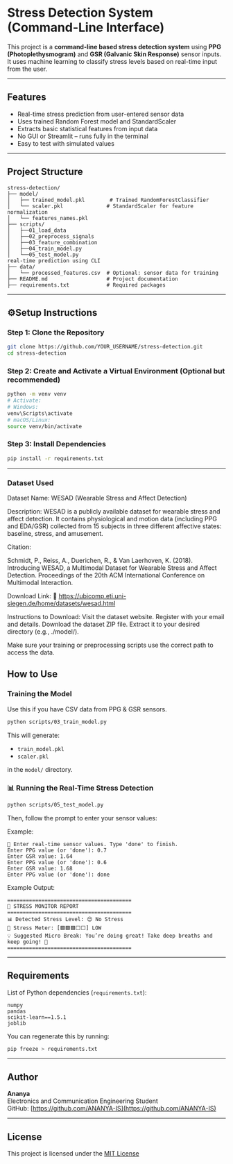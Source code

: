 #  Stress Detection System (Command-Line Interface)

This project is a **command-line based stress detection system** using **PPG (Photoplethysmogram)** and **GSR (Galvanic Skin Response)** sensor inputs. It uses machine learning to classify stress levels based on real-time input from the user.

---

##  Features

-  Real-time stress prediction from user-entered sensor data
-  Uses trained Random Forest model and StandardScaler
-  Extracts basic statistical features from input data
-  No GUI or Streamlit – runs fully in the terminal
-  Easy to test with simulated values

---

##  Project Structure

```
stress-detection/
├── model/
│   ├── trained_model.pkl        # Trained RandomForestClassifier
│   └── scaler.pkl              # StandardScaler for feature normalization
│   └── features_names.pkl
├── scripts/
│   ├──01_load_data
│   ├──02_preprocess_signals
│   ├──03_feature_combination
│   ├──04_train_model.py       
│   └──05_test_model.py        
real-time prediction using CLI
├── data/
│   └── processed_features.csv  # Optional: sensor data for training
├── README.md                   # Project documentation
├── requirements.txt            # Required packages
```

---

## ⚙Setup Instructions

### Step 1: Clone the Repository

```bash
git clone https://github.com/YOUR_USERNAME/stress-detection.git
cd stress-detection
```

### Step 2: Create and Activate a Virtual Environment (Optional but recommended)

```bash
python -m venv venv
# Activate:
# Windows:
venv\Scripts\activate
# macOS/Linux:
source venv/bin/activate
```

### Step 3: Install Dependencies

```bash
pip install -r requirements.txt
```

---
###  Dataset Used
Dataset Name: WESAD (Wearable Stress and Affect Detection)

Description:
WESAD is a publicly available dataset for wearable stress and affect detection. It contains physiological and motion data (including PPG and EDA/GSR) collected from 15 subjects in three different affective states: baseline, stress, and amusement.

Citation:

Schmidt, P., Reiss, A., Duerichen, R., & Van Laerhoven, K. (2018). Introducing WESAD, a Multimodal Dataset for Wearable Stress and Affect Detection. Proceedings of the 20th ACM International Conference on Multimodal Interaction.

Download Link:
🔗 https://ubicomp.eti.uni-siegen.de/home/datasets/wesad.html

Instructions to Download:
Visit the dataset website.
Register with your email and details.
Download the dataset ZIP file.
Extract it to your desired directory (e.g., ./model/).

Make sure your training or preprocessing scripts use the correct path to access the data.
##  How to Use

###  Training the Model

Use this if you have CSV data from PPG & GSR sensors.

```bash
python scripts/03_train_model.py
```

This will generate:
- `train_model.pkl`
- `scaler.pkl`

in the `model/` directory.

### 📊 Running the Real-Time Stress Detection

```bash
python scripts/05_test_model.py
```

Then, follow the prompt to enter your sensor values:

Example:
```
🔹 Enter real-time sensor values. Type 'done' to finish.
Enter PPG value (or 'done'): 0.7
Enter GSR value: 1.64
Enter PPG value (or 'done'): 0.6
Enter GSR value: 1.68
Enter PPG value (or 'done'): done
```

Example Output:

```
========================================
🧠 STRESS MONITOR REPORT
========================================
📊 Detected Stress Level: 😌 No Stress
🔧 Stress Meter: [🟩🟩🟩⬜⬜] LOW
💡 Suggested Micro Break: You’re doing great! Take deep breaths and keep going! 💪
========================================
```

---

##  Requirements

List of Python dependencies (`requirements.txt`):

```
numpy
pandas
scikit-learn==1.5.1
joblib
```

You can regenerate this by running:

```bash
pip freeze > requirements.txt
```

---

##  Author

**Ananya**  
Electronics and Communication Engineering Student  
GitHub: [https://github.com/ANANYA-IS](https://github.com/ANANYA-IS)

---

##  License

This project is licensed under the [MIT License](LICENSE)
